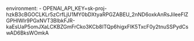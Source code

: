 environment:
      - OPENAI_API_KEY=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
